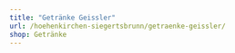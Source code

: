 ```yaml
---
title: "Getränke Geissler"
url: /hoehenkirchen-siegertsbrunn/getraenke-geissler/
shop: Getränke
---
```

